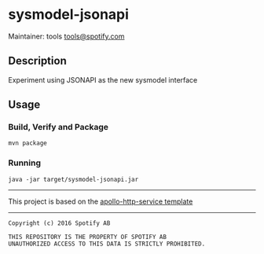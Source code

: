 # sysmodel-jsonapi
Maintainer: tools <tools@spotify.com>

## Description

Experiment using JSONAPI as the new sysmodel interface

## Usage

### Build, Verify and Package

`mvn package`

### Running

`java -jar target/sysmodel-jsonapi.jar`

---

This project is based on the [apollo-http-service template](https://ghe.spotify.net/skeletons/apollo-http-service)

---

```
Copyright (c) 2016 Spotify AB

THIS REPOSITORY IS THE PROPERTY OF SPOTIFY AB
UNAUTHORIZED ACCESS TO THIS DATA IS STRICTLY PROHIBITED.
```
